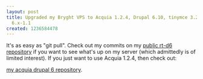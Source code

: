 ```yaml
---
layout: post
title: Upgraded my Bryght VPS to Acquia 1.2.4, Drupal 6.10, tinymce 3.2.2 and WYSIWYG
  6.x-1.1
created: 1236584478
---
```

<p>It's as easy as "git pull". Check out my commits on my <a href="http://github.com/rtanglao/rt-d6/commits/master">public rt-d6 repository</a> if you want to see what's up on my server (which admittedly is of limited interest). If you just want to use Acquia 1.2.4, then check out:</p><p><a href="http://github.com/rtanglao/acquia-drupal-6/"> my acquia drupal 6 repository</a>.</p>
